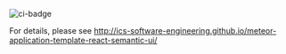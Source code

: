 ![ci-badge](https://github.com/ics-software-engineering/meteor-application-template-react-semantic-ui/workflows/ci-meteor-application-template-react-semantic-ui/badge.svg)

For details, please see http://ics-software-engineering.github.io/meteor-application-template-react-semantic-ui/
